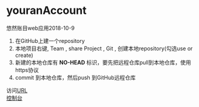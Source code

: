# youranAccount
悠然账目web应用2018-10-9  

1. 在GitHub上建一个repository  
2. 本地项目右键, Team , share Project , Git , 创建本地repository(勾选use or create)  
3. 新建的本地仓库有 **NO-HEAD** 标识，要先把远程仓库pull到本地仓库，使用https协议  
4. commit 到本地仓库，然后push 到GitHub远程仓库  

访问[URL](http://cherry.mitrecx.cn:7001/web01copy/list)  
[控制台](http://cherry.mitrecx.cn:7001/console)
